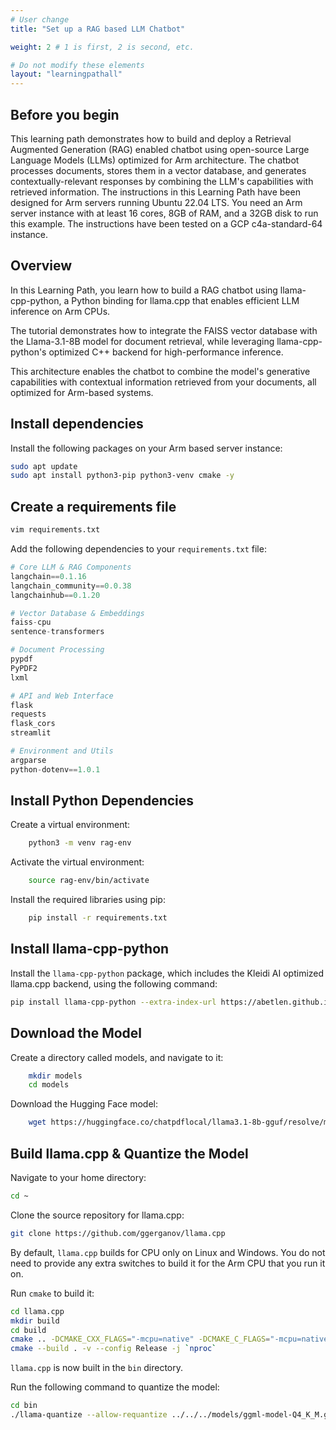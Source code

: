 ```yaml
---
# User change
title: "Set up a RAG based LLM Chatbot"

weight: 2 # 1 is first, 2 is second, etc.

# Do not modify these elements
layout: "learningpathall"
---
```


## Before you begin

This learning path demonstrates how to build and deploy a Retrieval Augmented Generation (RAG) enabled chatbot using open-source Large Language Models (LLMs) optimized for Arm architecture. The chatbot processes documents, stores them in a vector database, and generates contextually-relevant responses by combining the LLM's capabilities with retrieved information. The instructions in this Learning Path have been designed for Arm servers running Ubuntu 22.04 LTS. You need an Arm server instance with at least 16 cores, 8GB of RAM, and a 32GB disk to run this example. The instructions have been tested on a GCP c4a-standard-64 instance.

## Overview

In this Learning Path, you learn how to build a RAG chatbot using llama-cpp-python, a Python binding for llama.cpp that enables efficient LLM inference on Arm CPUs.

The tutorial demonstrates how to integrate the FAISS vector database with the Llama-3.1-8B model for document retrieval, while leveraging llama-cpp-python's optimized C++ backend for high-performance inference.

This architecture enables the chatbot to combine the model's generative capabilities with contextual information retrieved from your documents, all optimized for Arm-based systems.

## Install dependencies

Install the following packages on your Arm based server instance:

```bash
sudo apt update
sudo apt install python3-pip python3-venv cmake -y
```

## Create a requirements file

```bash
vim requirements.txt
```

Add the following dependencies to your `requirements.txt` file:

```python
# Core LLM & RAG Components
langchain==0.1.16
langchain_community==0.0.38
langchainhub==0.1.20

# Vector Database & Embeddings
faiss-cpu
sentence-transformers

# Document Processing
pypdf
PyPDF2
lxml

# API and Web Interface
flask
requests
flask_cors
streamlit

# Environment and Utils
argparse
python-dotenv==1.0.1
```

## Install Python Dependencies

Create a virtual environment:
```bash
    python3 -m venv rag-env
```

Activate the virtual environment:
```bash
    source rag-env/bin/activate
```

Install the required libraries using pip:
```bash
    pip install -r requirements.txt
```
## Install llama-cpp-python

Install the `llama-cpp-python` package, which includes the Kleidi AI optimized llama.cpp backend, using the following command:

```bash
pip install llama-cpp-python --extra-index-url https://abetlen.github.io/llama-cpp-python/whl/cpu
```

## Download the Model

Create a directory called models, and navigate to it:
```bash
    mkdir models
    cd models
```

Download the Hugging Face model:
```bash
    wget https://huggingface.co/chatpdflocal/llama3.1-8b-gguf/resolve/main/ggml-model-Q4_K_M.gguf
```

## Build llama.cpp & Quantize the Model

Navigate to your home directory:

```bash
cd ~
```

Clone the source repository for llama.cpp:

```bash
git clone https://github.com/ggerganov/llama.cpp
```

By default, `llama.cpp` builds for CPU only on Linux and Windows. You do not need to provide any extra switches to build it for the Arm CPU that you run it on.

Run `cmake` to build it:

```bash
cd llama.cpp
mkdir build
cd build
cmake .. -DCMAKE_CXX_FLAGS="-mcpu=native" -DCMAKE_C_FLAGS="-mcpu=native"
cmake --build . -v --config Release -j `nproc`
```

`llama.cpp` is now built in the `bin` directory.

Run the following command to quantize the model:

```bash
cd bin
./llama-quantize --allow-requantize ../../../models/ggml-model-Q4_K_M.gguf ../../../models/llama3.1-8b-instruct.Q4_0_arm.gguf Q4_0
```